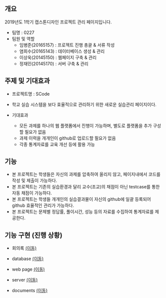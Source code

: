 ## 개요
2019년도 1학기 캡스톤디자인 프로젝트 관리 페이지입니다.
- 팀명 : 0227
- 팀원 및 역할
    - 임병준(20165157) : 프로젝트 진행 총괄 & 서류 작성
    - 염희수(20165143) : 데이터베이스 생성 & 관리
    - 이상욱(20145150) : 웹페이지 구축 & 관리
    - 정재민(20145170) : 서버 구축 & 관리

## 주제 및 기대효과
  - 프로젝트명 : SCode
  - 학교 실습 시스템을 보다 효율적으로 관리하기 위한 새로운 실습관리 페이지이다.
  
  - 기대효과
    - 모든 과제를 하나의 웹 플랫폼에서 진행이 가능하며, 별도로 플랫폼을 추가 구성할 필요가 없음
    - 과제 이력을 개개인이 github로 업로드할 필요가 없음
    - 각종 통계자료를 교육 개선 등에 활용 가능
  
## 기능  
  - 본 프로젝트는 학생들은 자신의 과제를 압축하여 올리지 않고, 페이지내에서 코드를 작성 및 제출이 가능하다.
  - 본 프로젝트는 기존의 실습환경과 달리 교수(조교)의 채점이 아닌 testcase를 통한 자동 채점이 가능하다.
  - 본 프로젝트는 학생들 개개인의 실습결과물이 자신의 github에 일괄 등록되어 github 효율적인 관리가 가능하다.
  - 본 프로젝트는 문제별 정답률, 풀이시간, 성능 등의 자료를 수집하여 통계자료를 제공한다.
    
## 기능 구현 (진행 상황)
  
  - 회의록 [(이동)](https://github.com/BJ-Lim/Capstone_Design/tree/master/minutes)


  - database [(이동)](https://github.com/BJ-Lim/Capstone_Design/tree/master/database)
  
  
  
  - web page [(이동)](https://github.com/BJ-Lim/Capstone_Design/tree/master/web)
  
  
  
  - server [(이동)](https://github.com/BJ-Lim/Capstone_Design/tree/master/server)
  
  
  
  - documents [(이동)](https://github.com/BJ-Lim/Capstone_Design/tree/master/document)
  
  
